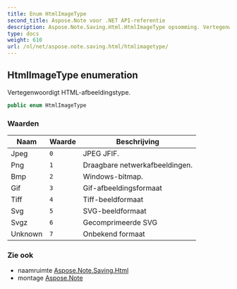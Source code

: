 ```yaml
---
title: Enum HtmlImageType
second_title: Aspose.Note voor .NET API-referentie
description: Aspose.Note.Saving.Html.HtmlImageType opsomming. Vertegenwoordigt HTMLafbeeldingstype.
type: docs
weight: 610
url: /nl/net/aspose.note.saving.html/htmlimagetype/
---
```

## HtmlImageType enumeration

Vertegenwoordigt HTML-afbeeldingstype.

```csharp
public enum HtmlImageType
```

### Waarden

| Naam | Waarde | Beschrijving |
| --- | --- | --- |
| Jpeg | `0` | JPEG JFIF. |
| Png | `1` | Draagbare netwerkafbeeldingen. |
| Bmp | `2` | Windows-bitmap. |
| Gif | `3` | Gif-afbeeldingsformaat |
| Tiff | `4` | Tiff-beeldformaat |
| Svg | `5` | SVG-beeldformaat |
| Svgz | `6` | Gecomprimeerde SVG |
| Unknown | `7` | Onbekend formaat |

### Zie ook

* naamruimte [Aspose.Note.Saving.Html](../../aspose.note.saving.html/)
* montage [Aspose.Note](../../)


